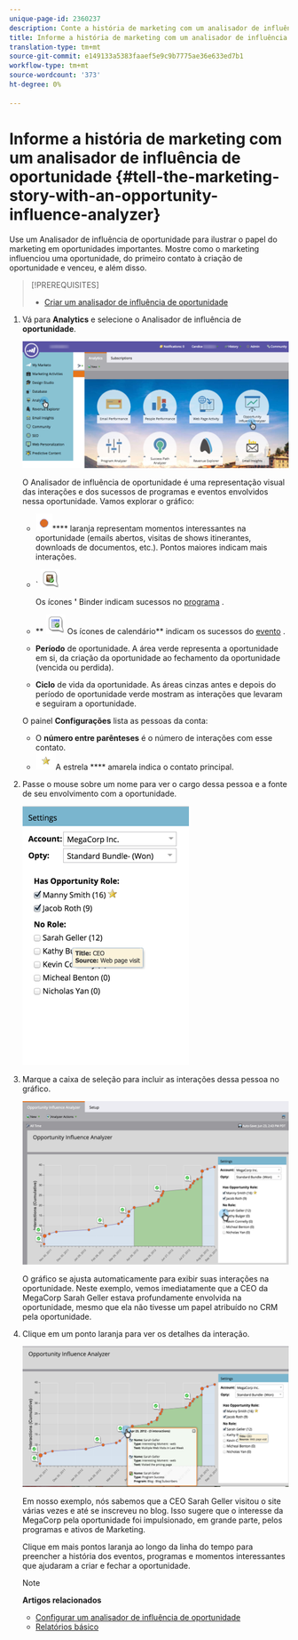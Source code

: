 ```yaml
---
unique-page-id: 2360237
description: Conte a história de marketing com um analisador de influência de oportunidade - Documentos de marketing - Documentação do produto
title: Informe a história de marketing com um analisador de influência de oportunidade
translation-type: tm+mt
source-git-commit: e149133a5383faaef5e9c9b7775ae36e633ed7b1
workflow-type: tm+mt
source-wordcount: '373'
ht-degree: 0%

---
```



# Informe a história de marketing com um analisador de influência de oportunidade {#tell-the-marketing-story-with-an-opportunity-influence-analyzer}

Use um Analisador de influência de oportunidade para ilustrar o papel do marketing em oportunidades importantes. Mostre como o marketing influenciou uma oportunidade, do primeiro contato à criação de oportunidade e venceu, e além disso.

>[!PREREQUISITES]
>
>* [Criar um analisador de influência de oportunidade](create-an-opportunity-influence-analyzer.md)

>



1. Vá para **Analytics** e selecione o Analisador de influência de **oportunidade**.

   ![](assets/analytics-opportunityhand.png)

   O Analisador de influência de oportunidade é uma representação visual das interações e dos sucessos de programas e eventos envolvidos nessa oportunidade. Vamos explorar o gráfico:

   * ![—Os pontos ](assets/image2014-10-3-13-3a43-3a21.png)**** laranja representam momentos [](https://community.marketo.com/MarketoArticle?id=kA050000000LA1oCAG) interessantes na oportunidade (emails abertos, visitas de shows itinerantes, downloads de documentos, etc.). Pontos maiores indicam mais interações.

   * ` ![--](assets/image2014-10-3-13-3a44-3a9.png)

      Os ícones **&#39;** Binder indicam sucessos no [programa](https://community.marketo.com/MarketoDeepDive?id=kA5500000008QO6CAM) .

   * ** ![—](assets/image2014-10-3-13-3a44-3a40.png) Os ícones de calendário** indicam os sucessos do [evento](https://community.marketo.com/MarketoDeepDive?id=kA5500000008QNwCAM) .

   * **Período** de oportunidade. A área verde representa a oportunidade em si, da criação da oportunidade ao fechamento da oportunidade (vencida ou perdida).
   * **Ciclo** de vida da oportunidade. As áreas cinzas antes e depois do período de oportunidade verde mostram as interações que levaram e seguiram a oportunidade.

   O painel **Configurações** lista as pessoas da conta:

   * O **número entre parênteses** é o número de interações com esse contato.
   * ![—](assets/image2014-10-3-13-3a45-3a9.png)A estrela **** amarela indica o contato principal.


1. Passe o mouse sobre um nome para ver o cargo dessa pessoa e a fonte de seu envolvimento com a oportunidade.

   ![](assets/image2015-6-23-14-3a43-3a1.png)

1. Marque a caixa de seleção para incluir as interações dessa pessoa no gráfico.

   ![](assets/image2015-6-23-14-3a43-3a35.png)

   O gráfico se ajusta automaticamente para exibir suas interações na oportunidade. Neste exemplo, vemos imediatamente que a CEO da MegaCorp Sarah Geller estava profundamente envolvida na oportunidade, mesmo que ela não tivesse um papel atribuído no CRM pela oportunidade.

1. Clique em um ponto laranja para ver os detalhes da interação.

   ![](assets/image2015-6-23-14-3a44-3a15.png)

   Em nosso exemplo, nós sabemos que a CEO Sarah Geller visitou o site várias vezes e até se inscreveu no blog. Isso sugere que o interesse da MegaCorp pela oportunidade foi impulsionado, em grande parte, pelos programas e ativos de Marketing.

   Clique em mais pontos laranja ao longo da linha do tempo para preencher a história dos eventos, programas e momentos interessantes que ajudaram a criar e fechar a oportunidade.

   >[!NOTE]
   >
   >**Artigos relacionados**
   >
   >
   >    
   >    
   >    * [Configurar um analisador de influência de oportunidade](configure-an-opportunity-influence-analyzer.md)
      >    
      >    
      >
      >
      >    
      >    
      >    





   * [Relatórios básico](http://docs.marketo.com/display/docs/basic+reporting)


